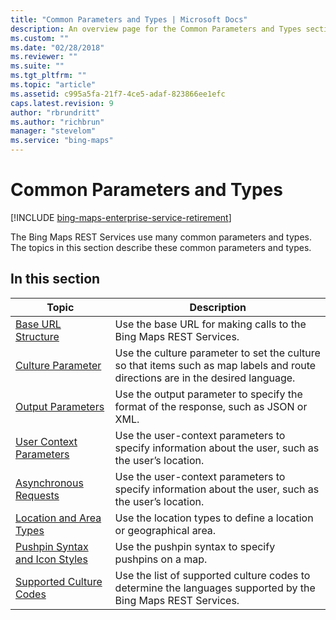 ```yaml
---
title: "Common Parameters and Types | Microsoft Docs"
description: An overview page for the Common Parameters and Types section with links to articles that describe the common parameters and types. 
ms.custom: ""
ms.date: "02/28/2018"
ms.reviewer: ""
ms.suite: ""
ms.tgt_pltfrm: ""
ms.topic: "article"
ms.assetid: c995a5fa-21f7-4ce5-adaf-823866ee1efc
caps.latest.revision: 9
author: "rbrundritt"
ms.author: "richbrun"
manager: "stevelom"
ms.service: "bing-maps"
---
```


# Common Parameters and Types

[!INCLUDE [bing-maps-enterprise-service-retirement](../../includes/bing-maps-enterprise-service-retirement.md)]

The Bing Maps REST Services use many common parameters and types. The topics in this section describe these common parameters and types.  
  
## In this section  

|Topic|Description|  
|-|-|  
|[Base URL Structure](base-url-structure.md)|Use the base URL for making calls to the Bing Maps REST Services.|  
|[Culture Parameter](culture-parameter.md)|Use the culture parameter to set the culture so that items such as map labels and route directions are in the desired language.|  
|[Output Parameters](output-parameters.md)|Use the output parameter to specify the format of the response, such as JSON or XML.|  
|[User Context Parameters](user-context-parameters.md)|Use the user-context parameters to specify information about the user, such as the user’s location.|  
|[Asynchronous Requests](asynchronous-requests.md)|Use the user-context parameters to specify information about the user, such as the user’s location.|  
|[Location and Area Types](location-and-area-types.md)|Use the location types to define a location or geographical area.|  
|[Pushpin Syntax and Icon Styles](pushpin-syntax-and-icon-styles.md)|Use the pushpin syntax to specify pushpins on a map.|  
|[Supported Culture Codes](supported-culture-codes.md)|Use the list of supported culture codes to determine the languages supported by the Bing Maps REST Services.|